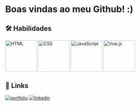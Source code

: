 
# Boas vindas ao meu Github! :)




## 🛠 Habilidades
<img scr="https://cdn.worldvectorlogo.com/logos/html-1.svg" alt="HTML" width="100" height="100"/>

<img scr="https://cdn.worldvectorlogo.com/logos/css-3.svg" alt="CSS" width="100" height="100"/>

<img scr="https://cdn.worldvectorlogo.com/logos/javascript-1.svg" alt="JavaScript" width="100" height="100"/>

<img scr="https://cdn.worldvectorlogo.com/logos/vue-9.svg)" alt="Vue.js" width="100" height="100"/>




## 🔗 Links
[![portfolio](https://img.shields.io/badge/my_portfolio-000?style=for-the-badge&logo=ko-fi&logoColor=white)](https://thiagoorrico.github.io)
[![linkedin](https://img.shields.io/badge/linkedin-0A66C2?style=for-the-badge&logo=linkedin&logoColor=white)](https://www.linkedin.com/in/thiagoorrico/)

